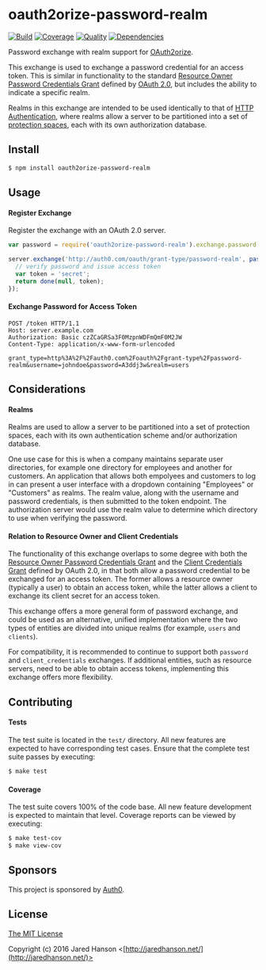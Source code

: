 # oauth2orize-password-realm

[![Build](https://img.shields.io/travis/jaredhanson/oauth2orize-password-realm.svg)](https://travis-ci.org/jaredhanson/oauth2orize-password-realm)
[![Coverage](https://img.shields.io/coveralls/jaredhanson/oauth2orize-password-realm.svg)](https://coveralls.io/r/jaredhanson/oauth2orize-password-realm)
[![Quality](https://img.shields.io/codeclimate/github/jaredhanson/oauth2orize-password-realm.svg?label=quality)](https://codeclimate.com/github/jaredhanson/oauth2orize-password-realm)
[![Dependencies](https://img.shields.io/david/jaredhanson/oauth2orize-password-realm.svg)](https://david-dm.org/jaredhanson/oauth2orize-password-realm)


Password exchange with realm support for [OAuth2orize](https://github.com/jaredhanson/oauth2orize).

This exchange is used to exchange a password credential for an access token.
This is similar in functionality to the standard [Resource Owner Password Credentials Grant](https://tools.ietf.org/html/rfc6749#section-4.3)
defined by [OAuth 2.0](https://tools.ietf.org/html/rfc6749), but includes the
ability to indicate a specific realm.

Realms in this exchange are intended to be used identically to that of [HTTP Authentication](https://tools.ietf.org/html/rfc7235),
where realms allow a server to be partitioned into a set of [protection spaces](https://tools.ietf.org/html/rfc7235#section-2.2), each
with its own authorization database.

## Install

```bash
$ npm install oauth2orize-password-realm
```

## Usage

#### Register Exchange

Register the exchange with an OAuth 2.0 server.

```javascript
var password = require('oauth2orize-password-realm').exchange.password;

server.exchange('http://auth0.com/oauth/grant-type/password-realm', password(function(client, username, password, realm, scope, done) {
  // verify password and issue access token
  var token = 'secret';
  return done(null, token);
});
```

#### Exchange Password for Access Token

```
POST /token HTTP/1.1
Host: server.example.com
Authorization: Basic czZCaGRSa3F0MzpnWDFmQmF0M2JW
Content-Type: application/x-www-form-urlencoded

grant_type=http%3A%2F%2Fauth0.com%2Foauth%2Fgrant-type%2Fpassword-realm&username=johndoe&password=A3ddj3w&realm=users
```

## Considerations

#### Realms

Realms are used to allow a server to be partitioned into a set of protection
spaces, each with its own authentication scheme and/or authorization database.

One use case for this is when a company maintains separate user directories, for
example one directory for employees and another for customers.  An application
that allows both empolyees and customers to log in can present a user interface
with a dropdown containing "Employees" or "Customers" as realms.  The realm
value, along with the username and password credentials, is then submitted to
the token endpoint.  The authorization server would use the realm value to
determine which directory to use when verifying the password.

#### Relation to Resource Owner and Client Credentials

The functionality of this exchange overlaps to some degree with both the [Resource Owner Password Credentials Grant](https://tools.ietf.org/html/rfc6749#section-4.3)
and the [Client Credentials Grant](https://tools.ietf.org/html/rfc6749#section-4.4)
defined by OAuth 2.0, in that both allow a password credential to be exchanged
for an access token.  The former allows a resource owner (typically a user) to
obtain an access token, while the latter allows a client to exchange its client
secret for an access token.

This exchange offers a more general form of password exchange, and could be used
as an alternative, unified implementation where the two types of entities are divided
into unique realms (for example, `users` and `clients`).

For compatibility, it is recommended to continue to support both `password` and
`client_credentials` exchanges.  If additional entities, such as resource
servers, need to be able to obtain access tokens, implementing this exchange
offers more flexibility.


## Contributing

#### Tests

The test suite is located in the `test/` directory.  All new features are
expected to have corresponding test cases.  Ensure that the complete test suite
passes by executing:

```bash
$ make test
```

#### Coverage

The test suite covers 100% of the code base.  All new feature development is
expected to maintain that level.  Coverage reports can be viewed by executing:

```bash
$ make test-cov
$ make view-cov
```


## Sponsors

This project is sponsored by [Auth0](https://auth0.com/).


## License

[The MIT License](http://opensource.org/licenses/MIT)

Copyright (c) 2016 Jared Hanson <[http://jaredhanson.net/](http://jaredhanson.net/)>
